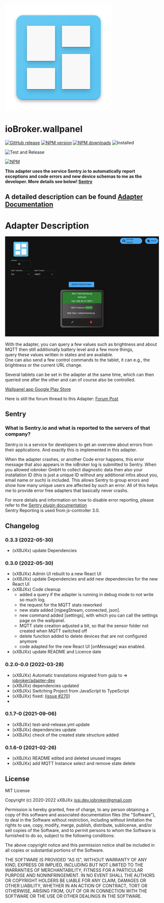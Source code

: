 ![Logo](admin/wallpanel.png)
# ioBroker.wallpanel

[![GitHub release](https://img.shields.io/github/v/release/xXBJXx/ioBroker.wallpanel?include_prereleases&label=GitHub%20release&logo=github)](https://github.com/xXBJXx/ioBroker.wallpanel)
[![NPM version](https://img.shields.io/npm/v/iobroker.wallpanel.svg?logo=npm)](https://www.npmjs.com/package/iobroker.wallpanel)
[![NPM downloads](https://img.shields.io/npm/dm/iobroker.wallpanel.svg?logo=npm)](https://www.npmjs.com/package/iobroker.wallpanel)
![Installed](https://iobroker.live/badges/wallpanel-installed.svg)
<!--![Number of Installations (stable)](http://iobroker.live/badges/wallpanel-stable.svg)-->
![Test and Release](https://github.com/xXBJXx/ioBroker.wallpanel/workflows/Test%20and%20Release/badge.svg)
<!--[![Known Vulnerabilities](https://snyk.io/test/github/xXBJXx/ioBroker.wallpanel/badge.svg)](https://snyk.io/test/github/xXBJXx/ioBroker.wallpanel)-->
[![NPM](https://nodei.co/npm/iobroker.wallpanel.png?downloads=true)](https://nodei.co/npm/iobroker.wallpanel/)


**This adapter uses the service Sentry.io to automatically report exceptions and code errors and new device schemas to me as the developer.
More details see below! [Sentry](#sentry)**

## **A detailed description can be found [Adapter Documentation](https://xxbjxx.github.io/wallpanel/)**

# Adapter Description

![wallpanelAdapter](admin/media/wallpanelAdapter.png)

With the adapter, you can query a few values such as brightness and about MQTT then still additionally battery level
and a few more things, <br> query these values written in states and are available.<br>
One can also send a few control commands to the tablet, it can e.g., the brightness or the current URL change.

Several tablets can be set in the adapter at the same time, which can then queried one after the other and can of course also be controlled.

[Wallpanel app Google Play Store](https://play.google.com/store/apps/details?id=com.thanksmister.iot.wallpanel&hl=de)

Here is still the forum thread to this Adapter: [Forum Post](https://forum.iobroker.net/topic/36438/test-adapter-wallpanel)


## Sentry
### What is Sentry.io and what is reported to the servers of that company?

Sentry.io is a service for developers to get an overview about errors from their applications. And exactly this is
implemented in this adapter.

When the adapter crashes, or another Code error happens, this error message that also appears in the ioBroker log is
submitted to Sentry. When you
allowed iobroker GmbH to collect diagnostic data then also your installation ID (this is just a unique ID without any
additional infos about you, email name or such)
is included. This allows Sentry to group errors and show how many unique users are affected by such an error.
All of this helps me to provide error free adapters that basically never crashs.

For more details and information on how to disable error reporting, please refer to the
[Sentry plugin documentation](https://github.com/ioBroker/plugin-sentry#plugin-sentry) <br>
Sentry Reporting is used from js-controller 3.0.

## Changelog
 <!--
 Placeholder for the next version (at the beginning of the line):
 ### __WORK IN PROGRESS__ (- falls nicht benötigt löschen sonst klammern entfernen und nach dem - dein text schreiben)
 -->
### 0.3.3 (2022-05-30)
* (xXBJXx) update Dependencies

### 0.3.0 (2022-05-30)
* (xXBJXx) Admin UI rebuilt to a new React UI
* (xXBJXx) update Dependencies and add new dependencies for the new React UI
* (xXBJXx) Code cleanup
    * added a query if the adapter is running in debug mode to not write so much log.
    * the request for the MQTT stats reworked
    * new state added [mjpegStream, connected, json].
    * new command added [settings], with which you can call the settings page on the wallpanel.
    * MQTT state creation adjusted a bit, so that the sensor folder not created when MQTT switched off
    * delete function added to delete devices that are not configured anymore
    * code adapted for the new React UI [onMessage] was enabled.
* (xXBJXx) update README and Licence date

### 0.2.0-0.0 (2022-03-28)
* (xXBJXx) Automatic translations migrated from gulp to => [iobroker/adapter-dev](https://github.com/ioBroker/adapter-dev)
* (xXBJXx) dependencies updated
* (xXBJXx) Switching Project from JavaScript to TypeScript
* (xXBJXx) fixed: [(issue #270)](https://github.com/xXBJXx/ioBroker.wallpanel/issues/270)
*

### 0.1.7-0 (2021-09-06)
* (xXBJXx) test-and-release.yml update
* (xXBJXx) dependencies update
* (xXBJXx) check of the created state structure added

### 0.1.6-0 (2021-02-26)
* (xXBJXx) README edited and deleted unused images
* (xXBJXx) add MQTT Instance select and remove state delete

## License
MIT License

Copyright (c) 2020-2022 xXBJXx <issi.dev.iobroker@gmail.com>

Permission is hereby granted, free of charge, to any person obtaining a copy
of this software and associated documentation files (the "Software"), to deal
in the Software without restriction, including without limitation the rights
to use, copy, modify, merge, publish, distribute, sublicense, and/or sell
copies of the Software, and to permit persons to whom the Software is
furnished to do so, subject to the following conditions:

The above copyright notice and this permission notice shall be included in all
copies or substantial portions of the Software.

THE SOFTWARE IS PROVIDED "AS IS", WITHOUT WARRANTY OF ANY KIND, EXPRESS OR
IMPLIED, INCLUDING BUT NOT LIMITED TO THE WARRANTIES OF MERCHANTABILITY,
FITNESS FOR A PARTICULAR PURPOSE AND NONINFRINGEMENT. IN NO EVENT SHALL THE
AUTHORS OR COPYRIGHT HOLDERS BE LIABLE FOR ANY CLAIM, DAMAGES OR OTHER
LIABILITY, WHETHER IN AN ACTION OF CONTRACT, TORT OR OTHERWISE, ARISING FROM,
OUT OF OR IN CONNECTION WITH THE SOFTWARE OR THE USE OR OTHER DEALINGS IN THE
SOFTWARE.